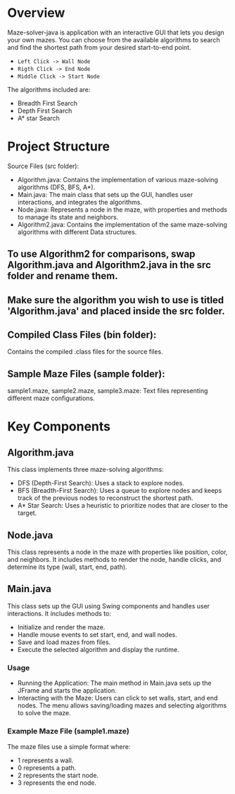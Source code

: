 # Overview

Maze-solver-java is application with an interactive GUI that lets you design your own mazes. You can choose from the available algorithms to search and find the shortest path from your desired start-to-end point.

* `Left Click -> Wall Node`
* `Rigth Click -> End Node`
* `Middle Click -> Start Node`

The algorithms included are:

* Breadth First Search
* Depth First Search
* A* star Search 

# Project Structure
Source Files (src folder):

- Algorithm.java: Contains the implementation of various maze-solving algorithms (DFS, BFS, A*).
- Main.java: The main class that sets up the GUI, handles user interactions, and integrates the algorithms.
- Node.java: Represents a node in the maze, with properties and methods to manage its state and neighbors.
- Algorithm2.java: Contains the implementation of the same maze-solving algorithms with different Data structures.

## To use Algorithm2 for comparisons, swap Algorithm.java and Algorithm2.java in the src folder and rename them.
## Make sure the algorithm you wish to use is titled 'Algorithm.java' and placed inside the src folder. 

## Compiled Class Files (bin folder):

Contains the compiled .class files for the source files.

## Sample Maze Files (sample folder):

sample1.maze, sample2.maze, sample3.maze: Text files representing different maze configurations.

# Key Components

## Algorithm.java
This class implements three maze-solving algorithms:

- DFS (Depth-First Search): Uses a stack to explore nodes.
- BFS (Breadth-First Search): Uses a queue to explore nodes and keeps track of the previous nodes to reconstruct
the shortest path.
- A* Star Search: Uses a heuristic to prioritize nodes that are closer to the target.

## Node.java
This class represents a node in the maze with properties like position, color, and neighbors. It includes methods to render the node, handle clicks, and determine its type (wall, start, end, path).

## Main.java
This class sets up the GUI using Swing components and handles user interactions. It includes methods to:

- Initialize and render the maze.
- Handle mouse events to set start, end, and wall nodes.
- Save and load mazes from files.
- Execute the selected algorithm and display the runtime.

### Usage

- Running the Application: The main method in Main.java sets up the JFrame and starts the application.
- Interacting with the Maze: Users can click to set walls, start, and end nodes. The menu allows saving/loading mazes and selecting algorithms to solve the maze.

### Example Maze File (sample1.maze)

The maze files use a simple format where:

- 1 represents a wall.
- 0 represents a path.
- 2 represents the start node.
- 3 represents the end node.
